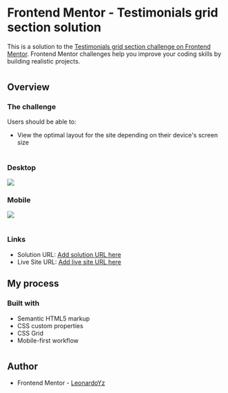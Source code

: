 # Frontend Mentor - Testimonials grid section solution

This is a solution to the [Testimonials grid section challenge on Frontend Mentor](https://www.frontendmentor.io/challenges/testimonials-grid-section-Nnw6J7Un7). Frontend Mentor challenges help you improve your coding skills by building realistic projects.

#

## Overview

### The challenge

Users should be able to:

- View the optimal layout for the site depending on their device's screen size

#

### Desktop

![](../app/readme-files/challenge_screenshot.png)

### Mobile

![](../app/readme-files/challenge_screenshot-mobile.png)

#

### Links

- Solution URL: [Add solution URL here](https://your-solution-url.com)
- Live Site URL: [Add live site URL here](https://your-live-site-url.com)

## My process

### Built with

- Semantic HTML5 markup
- CSS custom properties
- CSS Grid
- Mobile-first workflow

#

## Author

- Frontend Mentor - [LeonardoYz](https://www.frontendmentor.io/profile/GodlyCodex)
